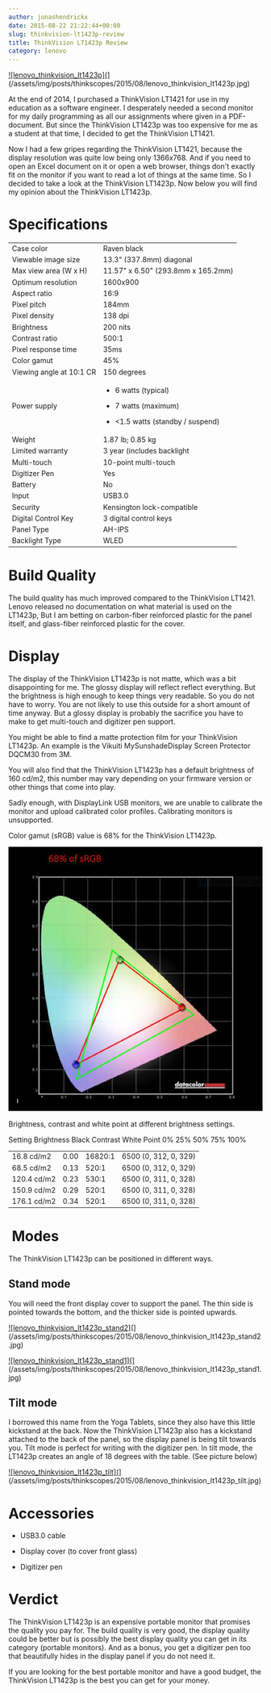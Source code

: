 ```yaml
---
author: jonashendrickx
date: 2015-08-22 21:22:44+00:00
slug: thinkvision-lt1423p-review
title: ThinkVision LT1423p Review
category: lenovo
---
```

[![lenovo_thinkvision_lt1423p](](/assets/img/posts/thinkscopes/2015/08/lenovo_thinkvision_lt1423p.jpg)](/assets/img/posts/thinkscopes/2015/08/lenovo_thinkvision_lt1423p.jpg)

At the end of 2014, I purchased a ThinkVision LT1421 for use in my education as a software engineer. I desperately needed a second monitor for my daily programming as all our assignments where given in a PDF-document. But since the ThinkVision LT1423p was too expensive for me as a student at that time, I decided to get the ThinkVision LT1421.

Now I had a few gripes regarding the ThinkVision LT1421, because the display resolution was quite low being only 1366x768. And if you need to open an Excel document on it or open a web browser, things don't exactly fit on the monitor if you want to read a lot of things at the same time. So I decided to take a look at the ThinkVision LT1423p. Now below you will find my opinion about the ThinkVision LT1423p.


# Specifications


<table >
<tbody >
<tr >

<td >Case color
</td>

<td >Raven black
</td>
</tr>
<tr >

<td >Viewable image size
</td>

<td >13.3" (337.8mm) diagonal
</td>
</tr>
<tr >

<td >Max view area (W x H)
</td>

<td >11.57" x 6.50" (293.8mm x 165.2mm)
</td>
</tr>
<tr >

<td >Optimum resolution
</td>

<td >1600x900
</td>
</tr>
<tr >

<td >Aspect ratio
</td>

<td >16:9
</td>
</tr>
<tr >

<td >Pixel pitch
</td>

<td >184mm
</td>
</tr>
<tr >

<td >Pixel density
</td>

<td >138 dpi
</td>
</tr>
<tr >

<td >Brightness
</td>

<td >200 nits
</td>
</tr>
<tr >

<td >Contrast ratio
</td>

<td >500:1
</td>
</tr>
<tr >

<td >Pixel response time
</td>

<td >35ms
</td>
</tr>
<tr >

<td >Color gamut
</td>

<td >45%
</td>
</tr>
<tr >

<td >Viewing angle at 10:1 CR
</td>

<td >150 degrees
</td>
</tr>
<tr >

<td >Power supply
</td>

<td >



  * 6 watts (typical)

  * 7 watts (maximum)

  * <1.5 watts (standby / suspend)



</td>
</tr>
<tr >

<td >Weight
</td>

<td >1.87 lb; 0.85 kg
</td>
</tr>
<tr >

<td >Limited warranty
</td>

<td >3 year (includes backlight
</td>
</tr>
<tr >

<td >Multi-touch
</td>

<td >10-point multi-touch
</td>
</tr>
<tr >

<td >Digitizer Pen
</td>

<td >Yes
</td>
</tr>
<tr >

<td >Battery
</td>

<td >No
</td>
</tr>
<tr >

<td >Input
</td>

<td >USB3.0
</td>
</tr>
<tr >

<td >Security
</td>

<td >Kensington lock-compatible
</td>
</tr>
<tr >

<td >Digital Control Key
</td>

<td >3 digital control keys
</td>
</tr>
<tr >

<td >Panel Type
</td>

<td >AH-IPS
</td>
</tr>
<tr >

<td >Backlight Type
</td>

<td >WLED
</td>
</tr>
</tbody>
</table>


# Build Quality


The build quality has much improved compared to the ThinkVision LT1421. Lenovo released no documentation on what material is used on the LT1423p, But I am betting on carbon-fiber reinforced plastic for the panel itself, and glass-fiber reinforced plastic for the cover.


# Display


The display of the ThinkVision LT1423p is not matte, which was a bit disappointing for me. The glossy display will reflect reflect everything. But the brightness is high enough to keep things very readable. So you do not have to worry. You are not likely to use this outside for a short amount of time anyway. But a glossy display is probably the sacrifice you have to make to get multi-touch and digitizer pen support.

You might be able to find a matte protection film for your ThinkVision LT1423p. An example is the Vikuiti MySunshadeDisplay Screen Protector DQCM30 from 3M.

You will also find that the ThinkVision LT1423p has a default brightness of 160 cd/m2, this number may vary depending on your firmware version or other things that come into play.

Sadly enough, with DisplayLink USB monitors, we are unable to calibrate the monitor and upload calibrated color profiles. Calibrating monitors is unsupported.

Color gamut (sRGB) value is 68% for the ThinkVision LT1423p.

![](/assets/img/posts/thinkscopes/2015/08/lenovo_thinkvision_lt1423p_gamut.jpg)

Brightness, contrast and white point at different brightness settings.
<table >
<tbody >
<tr >
Setting
Brightness
Black
Contrast
White Point
</tr>
<tr >
0%

<td >16.8 cd/m2
</td>

<td >0.00
</td>

<td >16820:1
</td>

<td >6500 (0, 312, 0, 329)
</td>
</tr>
<tr >
25%

<td >68.5 cd/m2
</td>

<td >0.13
</td>

<td >520:1
</td>

<td >6500 (0, 312, 0, 329)
</td>
</tr>
<tr >
50%

<td >120.4 cd/m2
</td>

<td >0.23
</td>

<td >530:1
</td>

<td >6500 (0, 311, 0, 328)
</td>
</tr>
<tr >
75%

<td >150.9 cd/m2
</td>

<td >0.29
</td>

<td >520:1
</td>

<td >6500 (0, 311, 0, 328)
</td>
</tr>
<tr >
100%

<td >176.1 cd/m2
</td>

<td >0.34
</td>

<td >520:1
</td>

<td >6500 (0, 311, 0, 328)
</td>
</tr>
</tbody>
</table>


#  Modes


The ThinkVision LT1423p can be positioned in different ways.


## Stand mode


You will need the front display cover to support the panel. The thin side is pointed towards the bottom, and the thicker side is pointed upwards.

[![lenovo_thinkvision_lt1423p_stand2](](/assets/img/posts/thinkscopes/2015/08/lenovo_thinkvision_lt1423p_stand2.jpg)](/assets/img/posts/thinkscopes/2015/08/lenovo_thinkvision_lt1423p_stand2.jpg)

[![lenovo_thinkvision_lt1423p_stand1](](/assets/img/posts/thinkscopes/2015/08/lenovo_thinkvision_lt1423p_stand1.jpg)](/assets/img/posts/thinkscopes/2015/08/lenovo_thinkvision_lt1423p_stand1.jpg)


## Tilt mode


I borrowed this name from the Yoga Tablets, since they also have this little kickstand at the back. Now the ThinkVision LT1423p also has a kickstand attached to the back of the panel, so the display panel is being tilt towards you. Tilt mode is perfect for writing with the digitizer pen. In tilt mode, the LT1423p creates an angle of 18 degrees with the table. (See picture below)

[![lenovo_thinkvision_lt1423p_tilt](](/assets/img/posts/thinkscopes/2015/08/lenovo_thinkvision_lt1423p_tilt.jpg)](/assets/img/posts/thinkscopes/2015/08/lenovo_thinkvision_lt1423p_tilt.jpg)


# Accessories





  * USB3.0 cable

  * Display cover (to cover front glass)

  * Digitizer pen




# Verdict


The ThinkVision LT1423p is an expensive portable monitor that promises the quality you pay for. The build quality is very good, the display quality could be better but is possibly the best display quality you can get in its category (portable monitors). And as a bonus, you get a digitizer pen too that beautifully hides in the display panel if you do not need it.

If you are looking for the best portable monitor and have a good budget, the ThinkVision LT1423p is the best you can get for your money.
